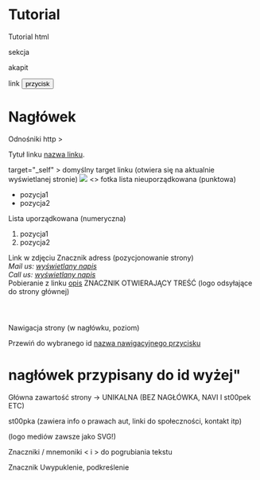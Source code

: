 # Tutorial

Tutorial html

<section>sekcja</section>
<p>akapit</p>
<a>link</a>
<button>przycisk</button>
<h1>Nagłówek</h1>
<!-- Komentarz -->
Odnośniki http >
<p> Tytuł linku <a href="link" target="_blank" (otwiera nową kartę w przeglądarce) rel="noopener noreferrer"(antimalware) >nazwa linku</a>.</p>
target="_self" > domyślny target linku (otwiera się na aktualnie wyświetlanej stronie)
<img src="link" /> <> fotka
lista nieuporządkowana (punktowa)
<ul> 
  <li><a>pozycja1</a></li>
  <li>pozycja2</li>
</ul>
Lista uporządkowana (numeryczna)
<ol>
	<li>pozycja1</li>
	<li>pozycja2</li>
</ol>
Link w zdjęciu
<a href="Link wywołujący stronę" target="_blank >
  <img src="link do zdjęcia" alt="opis zdjęcia" />
</a>
Znacznik adress (pozycjonowanie strony)
<address>
Mail us: <a href="mailto:adres email">wyświetlany napis</a><br />
Call us: <a href="tel:+numer tel">wyświetlany napis</a><br />
</address>
Pobieranie z linku
<a href="ścieżka/do/pliku.cv" download="nazwa pliku"> opis</a>
ZNACZNIK OTWIERAJĄCY TREŚĆ (logo odsyłające do strony głównej)
<header></header>

Nawigacja strony (w nagłówku, poziom)
<nav></nav>

Przewiń do wybranego id
<a href="#id">nazwa nawigacyjnego przycisku</a>
<h1 id="id">nagłówek przypisany do id wyżej"</h1>

Główna zawartość strony -> UNIKALNA (BEZ NAGŁÓWKA, NAVI I st00pek ETC)
<main></main>

st00pka (zawiera info o prawach aut, linki do społeczności, kontakt itp)
<footer></footer> (logo mediów zawsze jako SVG!)

Znaczniki / mnemoniki
<strong></strong>
&lt; i &gt; do pogrubiania tekstu

Znacznik <em></em>
Uwypuklenie, podkreślenie